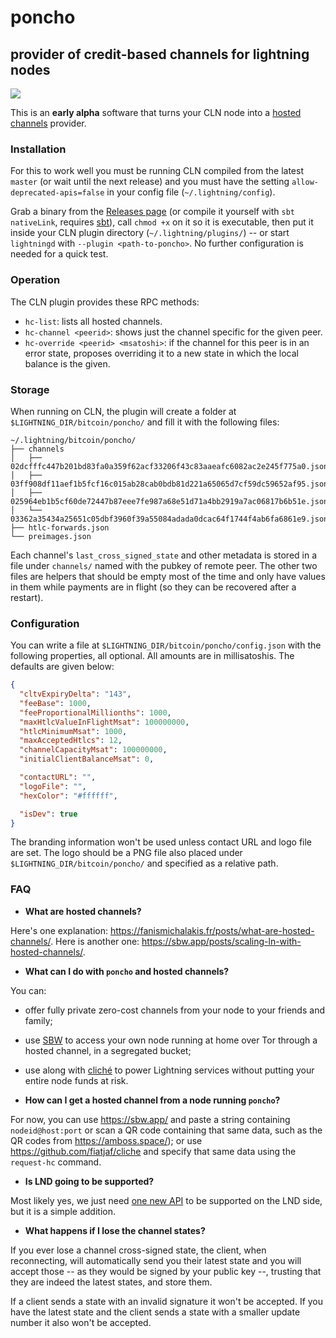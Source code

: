 poncho
======

## provider of credit-based channels for lightning nodes

![](https://i.pinimg.com/originals/63/6b/46/636b46410c8e0166bb6d8fe20dbe23f5.jpg)

This is an **early alpha** software that turns your CLN node into a [hosted channels](https://sbw.app/posts/scaling-ln-with-hosted-channels/) provider.

### Installation

For this to work well you must be running CLN compiled from the latest `master` (or wait until the next release) and you must have the setting `allow-deprecated-apis=false` in your config file (`~/.lightning/config`).

Grab a binary from the [Releases page](https://github.com/fiatjaf/poncho/releases) (or compile it yourself with `sbt nativeLink`, requires [sbt](https://www.scala-sbt.org/download.html)), call `chmod +x` on it so it is executable, then put it inside your CLN plugin directory (`~/.lightning/plugins/`) -- or start `lightningd` with `--plugin <path-to-poncho>`. No further configuration is needed for a quick test.

### Operation

The CLN plugin provides these RPC methods:

- `hc-list`: lists all hosted channels.
- `hc-channel <peerid>`: shows just the channel specific for the given peer.
- `hc-override <peerid> <msatoshi>`: if the channel for this peer is in an error state, proposes overriding it to a new state in which the local balance is the given.

### Storage

When running on CLN, the plugin will create a folder at `$LIGHTNING_DIR/bitcoin/poncho/` and fill it with the following files:

```
~/.lightning/bitcoin/poncho/
├── channels
│   ├── 02dcfffc447b201bd83fa0a359f62acf33206f43c83aaeafc6082ac2e245f775a0.json
│   ├── 03ff908df11aef1b5fcf16c015ab28cab0bdb81d221a65065d7cf59dc59652af95.json
│   ├── 025964eb1b5cf60de72447b87eee7fe987a68e51d71a4bb2919a7ac06817b6b51e.json
│   └── 03362a35434a25651c05dbf3960f39a55084adada0dcac64f1744f4ab6fa6861e9.json
├── htlc-forwards.json
└── preimages.json
```

Each channel's `last_cross_signed_state` and other metadata is stored in a file under `channels/` named with the pubkey of remote peer. The other two files are helpers that should be empty most of the time and only have values in them while payments are in flight (so they can be recovered after a restart).

### Configuration

You can write a file at `$LIGHTNING_DIR/bitcoin/poncho/config.json` with the following properties, all optional. All amounts are in millisatoshis. The defaults are given below:

```json
{
  "cltvExpiryDelta": "143",
  "feeBase": 1000,
  "feeProportionalMillionths": 1000,
  "maxHtlcValueInFlightMsat": 100000000,
  "htlcMinimumMsat": 1000,
  "maxAcceptedHtlcs": 12,
  "channelCapacityMsat": 100000000,
  "initialClientBalanceMsat": 0,

  "contactURL": "",
  "logoFile": "",
  "hexColor": "#ffffff",

  "isDev": true
}
```

The branding information won't be used unless contact URL and logo file are set. The logo should be a PNG file also placed under `$LIGHTNING_DIR/bitcoin/poncho/` and specified as a relative path.

### FAQ

- **What are hosted channels?**

Here's one explanation: https://fanismichalakis.fr/posts/what-are-hosted-channels/. Here is another one: https://sbw.app/posts/scaling-ln-with-hosted-channels/.

- **What can I do with `poncho` and hosted channels?**

You can:
  - offer fully private zero-cost channels from your node to your friends and family;
  - use [SBW](https://sbw.app/) to access your own node running at home over Tor through a hosted channel, in a segregated bucket;
  - use along with [cliché](https://github.com/fiatjaf/cliche) to power Lightning services without putting your entire node funds at risk.

- **How can I get a hosted channel from a node running `poncho`?**

For now, you can use https://sbw.app/ and paste a string containing `nodeid@host:port` or scan a QR code containing that same data, such as the QR codes from https://amboss.space/); or use https://github.com/fiatjaf/cliche and specify that same data using the `request-hc` command.

- **Is LND going to be supported?**

Most likely yes, we just need [one new API](https://github.com/lightningnetwork/lnd/issues/6206) to be supported on the LND side, but it is a simple addition.

- **What happens if I lose the channel states?**

If you ever lose a channel cross-signed state, the client, when reconnecting, will automatically send you their latest state and you will accept those -- as they would be signed by your public key --, trusting that they are indeed the latest states, and store them.

If a client sends a state with an invalid signature it won't be accepted. If you have the latest state and the client sends a state with a smaller update number it also won't be accepted.
